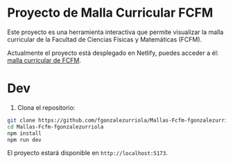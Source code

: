 # Proyecto de Malla Curricular FCFM

Este proyecto es una herramienta interactiva que permite visualizar la malla curricular de la Facultad de Ciencias Físicas y Matemáticas (FCFM).

Actualmente el proyecto está desplegado en Netlify, puedes acceder a él: [malla curricular de FCFM](https://mallas-fcfm-fgonzalezurriola.netlify.app/).

# Dev

1. Clona el repositorio:

```bash
git clone https://github.com/fgonzalezurriola/Mallas-Fcfm-fgonzalezurriola/
cd Mallas-Fcfm-fgonzalezurriola
npm install
npm run dev
```

El proyecto estará disponible en `http://localhost:5173`.
